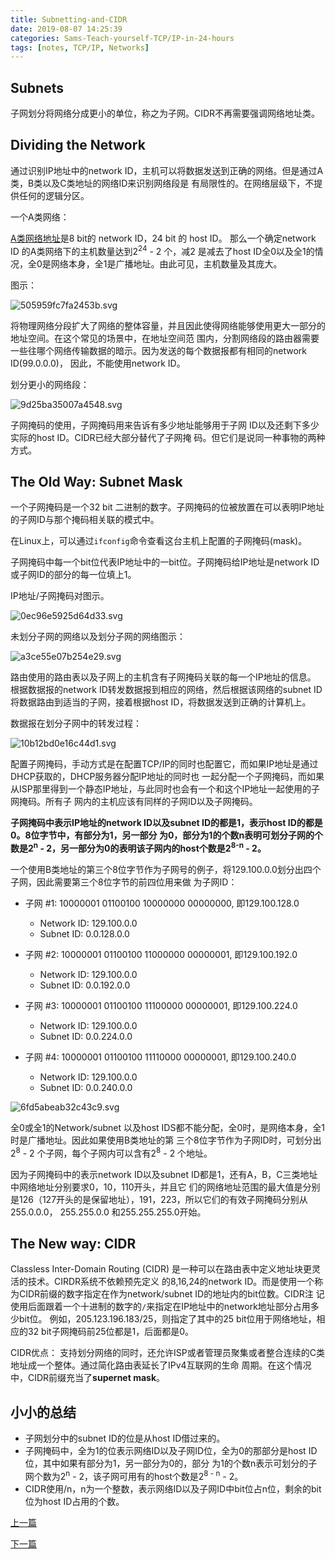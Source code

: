 ```yaml
---
title: Subnetting-and-CIDR
date: 2019-08-07 14:25:39
categories: Sams-Teach-yourself-TCP/IP-in-24-hours
tags: [notes, TCP/IP, Networks]
---
```


## Subnets

子网划分将网络分成更小的单位，称之为子网。CIDR不再需要强调网络地址类。

## Dividing the Network

通过识别IP地址中的network ID，主机可以将数据发送到正确的网络。但是通过A类，B类以及C类地址的网络ID来识别网络段是
有局限性的。在网络层级下，不提供任何的逻辑分区。

一个A类网络：

[A类网络地址](/The-Internet-Layer/#Internet-Protocol)是8 bit的 network ID，24 bit 的 host ID。
那么一个确定network ID 的A类网络下的主机数量达到2<sup>24</sup> - 2 个，减2 是减去了host ID全0以及全1的情
况，全0是网络本身，全1是广播地址。由此可见，主机数量及其庞大。

图示：

![505959fc7fa2453b.svg](https://i.quantuminit.com/505959fc7fa2453b.svg)

将物理网络分段扩大了网络的整体容量，并且因此使得网络能够使用更大一部分的地址空间。在这个常见的场景中，在地址空间范
围内，分割网络段的路由器需要一些往哪个网络传输数据的暗示。因为发送的每个数据报都有相同的network ID(99.0.0.0)，
因此，不能使用network ID。

划分更小的网络段：

![9d25ba35007a4548.svg](https://i.quantuminit.com/9d25ba35007a4548.svg)

子网掩码的使用，子网掩码用来告诉有多少地址能够用于子网 ID以及还剩下多少实际的host ID。CIDR已经大部分替代了子网掩
码。但它们是说同一种事物的两种方式。

## The Old Way: Subnet Mask

一个子网掩码是一个32 bit 二进制的数字。子网掩码的位被放置在可以表明IP地址的子网ID与那个掩码相关联的模式中。

在Linux上，可以通过`ifconfig`命令查看这台主机上配置的子网掩码(mask)。

子网掩码中每一个bit位代表IP地址中的一bit位。子网掩码给IP地址是network ID或子网ID的部分的每一位填上1。

IP地址/子网掩码对图示。

![0ec96e5925d64d33.svg](https://i.quantuminit.com/0ec96e5925d64d33.svg)

未划分子网的网络以及划分子网的网络图示：

![a3ce55e07b254e29.svg](https://i.quantuminit.com/a3ce55e07b254e29.svg)

路由使用的路由表以及子网上的主机含有子网掩码关联的每一个IP地址的信息。
根据数据报的network ID转发数据报到相应的网络，然后根据该网络的subnet ID将数据路由到适当的子网，接着根据host
ID，将数据发送到正确的计算机上。

数据报在划分子网中的转发过程：

![10b12bd0e16c44d1.svg](https://i.quantuminit.com/10b12bd0e16c44d1.svg)

配置子网掩码，手动方式是在配置TCP/IP的同时也配置它，而如果IP地址是通过DHCP获取的，DHCP服务器分配IP地址的同时也
一起分配一个子网掩码，而如果从ISP那里得到一个静态IP地址，与此同时也会有一个和这个IP地址一起使用的子网掩码。所有子
网内的主机应该有同样的子网ID以及子网掩码。

**子网掩码中表示IP地址的network ID以及subnet ID的都是1，表示host ID的都是0。8位字节中，有部分为1，另一部分
为0，部分为1的个数n表明可划分子网的个数是2<sup>n</sup> - 2，另一部分为0的表明该子网内的host个数是2<sup>8-n</sup> - 2。**

一个使用B类地址的第三个8位字节作为子网号的例子，将129.100.0.0划分出四个子网，因此需要第三个8位字节的前四位用来做
为子网ID：

- 子网 #1: 10000001 01100100 10000000 00000000, 即129.100.128.0
  
  - Network ID: 129.100.0.0
  - Subnet ID: 0.0.128.0.0

- 子网 #2: 10000001 01100100 11000000 00000001, 即129.100.192.0  

  - Network ID: 129.100.0.0
  - Subnet ID: 0.0.192.0.0

- 子网 #3: 10000001 01100100 11100000 00000001, 即129.100.224.0
  
  - Network ID: 129.100.0.0
  - Subnet ID: 0.0.224.0.0

- 子网 #4: 10000001 01100100 11110000 00000001, 即129.100.240.0
  
  - Network ID: 129.100.0.0
  - Subnet ID: 0.0.240.0.0

![6fd5abeab32c43c9.svg](https://i.quantuminit.com/6fd5abeab32c43c9.svg)

全0或全1的Network/subnet 以及host IDS都不能分配，全0时，是网络本身，全1时是广播地址。因此如果使用B类地址的第
三个8位字节作为子网ID时，可划分出2<sup>8</sup> - 2 个子网，每个子网内可以含有2<sup>8</sup> - 2 个地址。

因为子网掩码中的表示network ID以及subnet ID都是1，还有A，B，C三类地址中网络地址分别要求0，10，110开头，并且它
们的网络地址范围的最大值是分别是126（127开头的是保留地址），191，223，所以它们的有效子网掩码分别从255.0.0.0，
255.255.0.0 和255.255.255.0开始。

## The New way: CIDR

Classless Inter-Domain Routing (CIDR) 是一种可以在路由表中定义地址块更灵活的技术。CIRDR系统不依赖预先定义
的8,16,24的network ID。而是使用一个称为CIDR前缀的数字指定在作为network/subnet ID的地址内的bit位数。CIDR注
记使用后面跟着一个十进制的数字的`/`来指定在IP地址中的network地址部分占用多少bit位。
例如，205.123.196.183/25，则指定了其中的25 bit位用于网络地址，相应的32 bit子网掩码前25位都是1，后面都是0。

CIDR优点：
支持划分网络的同时，还允许ISP或者管理员聚集或者整合连续的C类地址成一个整体。通过简化路由表延长了IPv4互联网的生命
周期。在这个情况中，CIDR前缀充当了**supernet mask**。

## 小小的总结

- 子网划分中的subnet ID的位是从host ID借过来的。
- 子网掩码中，全为1的位表示网络ID以及子网ID位，全为0的那部分是host ID位，其中如果有部分为1，另一部分为0的，部分
为1的个数n表示可划分的子网个数为2<sup>n</sup> - 2，该子网可用有的host个数是2<sup>8 - n</sup> - 2。
- CIDR使用/n，n为一个整数，表示网络ID以及子网ID中bit位占n位，剩余的bit位为host ID占用的个数。

[上一篇](/The-Internet-Layer)

[下一篇](/The-Transport-Layer)
